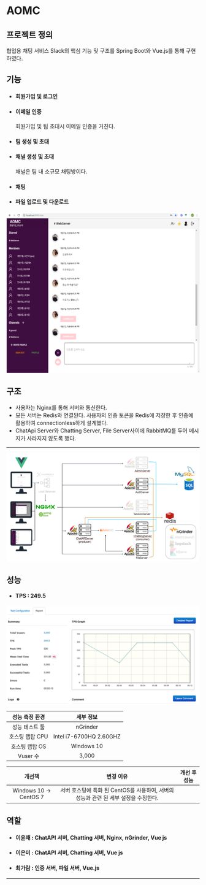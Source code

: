 # AOMC

## 프로젝트 정의
협업용 채팅 서비스 Slack의 핵심 기능 및 구조를 Spring Boot와 Vue.js를 통해 구현하였다.

## 기능
* #### 회원가입 및 로그인 

* #### 이메일 인증
  회원가입 및 팀 초대시 이메일 인증을 거친다.

* #### 팀 생성 및 초대

* #### 채널 생성 및 초대 
  채널은 팀 내 소규모 채팅방이다.

* #### 채팅

* #### 파일 업로드 및 다운로드

![coop-chatting](https://github.com/AOMC-Coop/AOMC/blob/master/COMMON/chatting.png?raw=true)



## 구조
* 사용자는 Nginx를 통해 서버와 통신한다.
* 모든 서버는 Redis와 연결된다. 사용자의 인증 토큰을 Redis에 저장한 후 인증에 활용하여 connectionless하게 설계했다.
* ChatApi Server와 Chatting Server, File Server사이에 RabbitMQ를 두어 메시지가 사라지지 않도록 했다.

***

![Coop](https://github.com/AOMC-Coop/AOMC/blob/master/COMMON/coop-architecture.png?raw=true)

## 성능
* #### TPS : 249.5
![Coop](https://github.com/AOMC-Coop/AOMC/blob/master/COMMON/TPS_1.png)

성능 측정 환경 | 세부 정보 
:---: | :---: |
성능 테스트 툴 | nGrinder
호스팅 랩탑 CPU | Intel i7-6700HQ 2.60GHZ
호스팅 랩탑 OS | Windows 10
Vuser 수 | 3,000

개선책 | 변경 이유 | 개선 후 성능 
:---: | :---: | :---: 
Windows 10 -> CentOS 7 | 서버 호스팅에 특화 된 CentOS를 사용하여, 서버의 성능과 관련 된 세부 설정을 수정한다. | 

## 역할

* #### 이윤재 : ChatAPI 서버, Chatting 서버, Nginx, nGrinder, Vue js
* #### 이은미 : ChatAPI 서버, Chatting 서버, Vue js
* #### 최가람 : 인증 서버, 파일 서버, Vue.js

***
